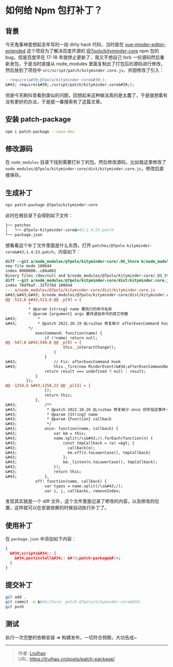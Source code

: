 # 如何给 Npm 包打补丁？


## 背景

今天鬼事神差想起去年写的一段 dirty hack 代码，当时是在 [vue-minder-editor-extended](https://github.com/Lruihao/vue-minder-editor-extended) 这个项目为了解决百度开源的 [@7polo/kityminder-core](https://github.com/fex-team/kityminder-core) npm 包的 bug，但是百度早在 17-18 年就停止更新了，我又不想自己 fork 一份源码然后重新发包，于是当时直接从 node_modules 里面复制出了打包后的源码进行修改，然后放到了项目中 `src/script/patch/kityminder.core.js`，并因修改了引入：

```diff
- require(&#39;@7polo/kityminder-core&#39;);
&#43; require(&#39;./script/patch/kityminder.core&#39;);
```

但是今天刷抖音看到类似的问题，回想起来这种做法真的是太蠢了，于是就想着有没有更好的办法，于是就一番搜索有了这篇文章。

## 安装 patch-package

```bash
npm i patch-package --save-dev
```

## 修改源码

在 `node_modules` 目录下找到需要打补丁的包，然后修改源码，比如我这里修改了 `node_modules/@7polo/kityminder-core/dist/kityminder.core.js`，修改后直接保存。

## 生成补丁

```bash
npx patch-package @7polo/kityminder-core
```

此时在根目录下会得到如下文件：

```bash
├── patches
│   └── @7polo-kityminder-core&#43;1.4.53.patch
└── package.json
```

想看看这个补丁文件里面是什么东西，打开 `patches/@7polo-kityminder-core&#43;1.4.53.patch`，内容如下：

```diff
diff --git a/node_modules/@7polo/kityminder-core/.DS_Store b/node_modules/@7polo/kityminder-core/.DS_Store
new file mode 100644
index 0000000..c88a062
Binary files /dev/null and b/node_modules/@7polo/kityminder-core/.DS_Store differ
diff --git a/node_modules/@7polo/kityminder-core/dist/kityminder.core.js b/node_modules/@7polo/kityminder-core/dist/kityminder.core.js
index 78dfbaf..32f276d 100644
--- a/node_modules/@7polo/kityminder-core/dist/kityminder.core.js
&#43;&#43;&#43; b/node_modules/@7polo/kityminder-core/dist/kityminder.core.js
@@ -513,6 &#43;513,8 @@ _p[9] = {
          *
          * @param {string} name 要执行的命令名称
          * @param {argument} args 要传递给命令的其它参数
&#43;         * 
&#43;         * @patch 2022.10.19 @Lruihao 修复缺少 afterExecCommand hook
          */
             execCommand: function(name) {
                 if (!name) return null;
@@ -547,6 &#43;549,8 @@ _p[9] = {
                         this._interactChange();
                     }
                 }
&#43;                // Fix: afterExecCommand hook
&#43;                this._fire(new MinderEvent(&#34;afterExecCommand&#34;, eventParams, false));
                 return result === undefined ? null : result;
             }
         });
@@ -1254,6 &#43;1258,22 @@ _p[13] = {
                 });
                 return this;
             },
&#43;            /**
&#43;             * @patch 2022.10.26 @Lruihao 修复缺少 once 侦听指定事件一次
&#43;             * @param {String} name 
&#43;             * @param {Function} callback 
&#43;             */
&#43;            once: function(name, callback) {
&#43;                var km = this;
&#43;                name.split(/\s&#43;/).forEach(function(n) {
&#43;                    const tmpCallback = (e) =&gt; {
&#43;                      callback(e);
&#43;                      km.off(n.toLowerCase(), tmpCallback)
&#43;                    };
&#43;                    km._listen(n.toLowerCase(), tmpCallback);
&#43;                });
&#43;                return this;
&#43;            },
             off: function(name, callback) {
                 var types = name.split(/\s&#43;/);
                 var i, j, callbacks, removeIndex;
```

发现其实就是一个 diff 文件，这个文件里面记录了修改的内容，以及修改的位置，这样就可以在安装依赖的时候自动执行补丁了。

## 使用补丁

在 `package.json` 中添加如下内容：

```json
{
  &#34;scripts&#34;: {
    &#34;postinstall&#34;: &#34;patch-package&#34;
  }
}
```

## 提交补丁

```bash
git add .
git commit -m &#34;Chore: patch @7polo/kityminder-core&#34;
git push
```

## 测试

执行一次完整的依赖安装 =&gt; 构建发布，一切符合预期，大功告成~


---

> 作者: [Lruihao](https://github.com/Lruihao)  
> URL: https://lruihao.cn/posts/patch-package/  

